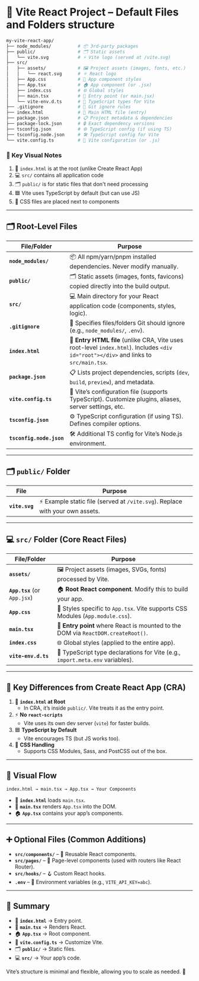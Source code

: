 # 📁 Vite React Project – Default Files and Folders structure

```bash
my-vite-react-app/
├── node_modules/          # 📦 3rd-party packages
├── public/                # 🗂️ Static assets
│   └── vite.svg           # ⚡ Vite logo (served at /vite.svg)
├── src/
│   ├── assets/            # 🖼️ Project assets (images, fonts, etc.)
│   │   └── react.svg      # ⚛️ React logo
│   ├── App.css            # 🎨 App component styles
│   ├── App.tsx            # 🏠 App component (or .jsx)
│   ├── index.css          # 🌐 Global styles
│   ├── main.tsx           # 🚀 Entry point (or main.jsx)
│   └── vite-env.d.ts      # 📝 TypeScript types for Vite
├── .gitignore             # 🙈 Git ignore rules
├── index.html             # 🏁 Main HTML file (entry)
├── package.json           # 📋 Project metadata & dependencies
├── package-lock.json      # 🔒 Exact dependency versions
├── tsconfig.json          # ⚙️ TypeScript config (if using TS)
├── tsconfig.node.json     # 🛠️ TypeScript config for Vite
└── vite.config.ts         # 🧩 Vite configuration (or .js)
```

### 👀 Key Visual Notes
1. 🏁 `index.html` is at the root (unlike Create React App)
2. 💻 `src/` contains all application code
3. 🗂️ `public/` is for static files that don't need processing
4. 🟦 Vite uses TypeScript by default (but can use JS)
5. 🎨 CSS files are placed next to components

---

## 🗂️ Root-Level Files

| File/Folder          | Purpose |
|----------------------|---------|
| **`node_modules/`**  | 📦 All npm/yarn/pnpm installed dependencies. Never modify manually. |
| **`public/`**        | 🗂️ Static assets (images, fonts, favicons) copied directly into the build output. |
| **`src/`**           | 💻 Main directory for your React application code (components, styles, logic). |
| **`.gitignore`**     | 🙈 Specifies files/folders Git should ignore (e.g., `node_modules/`, `.env`). |
| **`index.html`**     | 🏁 **Entry HTML file** (unlike CRA, Vite uses root-level `index.html`). Includes `<div id="root"></div>` and links to `src/main.tsx`. |
| **`package.json`**   | 📋 Lists project dependencies, scripts (`dev`, `build`, `preview`), and metadata. |
| **`vite.config.ts`** | 🧩 Vite’s configuration file (supports TypeScript). Customize plugins, aliases, server settings, etc. |
| **`tsconfig.json`**  | ⚙️ TypeScript configuration (if using TS). Defines compiler options. |
| **`tsconfig.node.json`** | 🛠️ Additional TS config for Vite’s Node.js environment. |

---

## 🗂️ `public/` Folder

| File          | Purpose |
|--------------|---------|
| **`vite.svg`** | ⚡ Example static file (served at `/vite.svg`). Replace with your own assets. |

---

## 💻 `src/` Folder (Core React Files)

| File/Folder       | Purpose |
|------------------|---------|
| **`assets/`**    | 🖼️ Project assets (images, SVGs, fonts) processed by Vite. |
| **`App.tsx`** (or `App.jsx`) | 🏠 **Root React component**. Modify this to build your app. |
| **`App.css`**    | 🎨 Styles specific to `App.tsx`. Vite supports CSS Modules (`App.module.css`). |
| **`main.tsx`**   | 🚀 **Entry point** where React is mounted to the DOM via `ReactDOM.createRoot()`. |
| **`index.css`**  | 🌐 Global styles (applied to the entire app). |
| **`vite-env.d.ts`** | 📝 TypeScript type declarations for Vite (e.g., `import.meta.env` variables). |

---

## 🔄 Key Differences from Create React App (CRA)

1. 🏁 **`index.html` at Root**  
   - In CRA, it’s inside `public/`. Vite treats it as the entry point.
2. ⚡ **No `react-scripts`**  
   - Vite uses its own dev server (`vite`) for faster builds.
3. 🟦 **TypeScript by Default**  
   - Vite encourages TS (but JS works too).
4. 🎨 **CSS Handling**  
   - Supports CSS Modules, Sass, and PostCSS out of the box.

---

## 🔗 Visual Flow

```
index.html → main.tsx → App.tsx → Your Components
```
- 🏁 **`index.html`** loads `main.tsx`.
- 🚀 **`main.tsx`** renders `App.tsx` into the DOM.
- 🏠 **`App.tsx`** contains your app’s components.

---

## ➕ Optional Files (Common Additions)

- **`src/components/`** – 🧩 Reusable React components.
- **`src/pages/`** – 📄 Page-level components (used with routers like React Router).
- **`src/hooks/`** – 🪝 Custom React hooks.
- **`.env`** – 🔑 Environment variables (e.g., `VITE_API_KEY=abc`).

---

## 📝 Summary

- 🏁 **`index.html`** → Entry point.
- 🚀 **`main.tsx`** → Renders React.
- 🏠 **`App.tsx`** → Root component.
- 🧩 **`vite.config.ts`** → Customize Vite.
- 🗂️ **`public/`** → Static files.
- 💻 **`src/`** → Your app’s code.

Vite’s structure is minimal and flexible, allowing you to scale as needed. 🚀